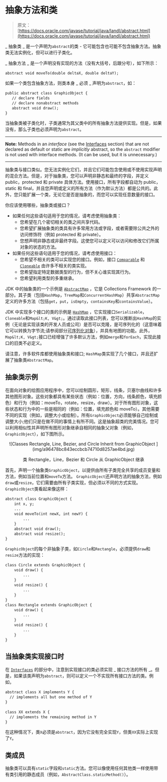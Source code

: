 # 抽象方法和类

> 原文： [https://docs.oracle.com/javase/tutorial/java/IandI/abstract.html](https://docs.oracle.com/javase/tutorial/java/IandI/abstract.html)

_ 抽象类 _ 是一个声明为`abstract`的类 - 它可能包含也可能不包含抽象方法。抽象类无法实例化，但可以进行子类化。

_ 抽象方法 _ 是一个声明没有实现的方法（没有大括号，后跟分号），如下所示：

```
abstract void moveTo(double deltaX, double deltaY);

```

如果一个类包含抽象方法，则类本身 _ 必须 _ 声明为`abstract`，如：

```
public abstract class GraphicObject {
   // declare fields
   // declare nonabstract methods
   abstract void draw();
}

```

当抽象类被子类化时，子类通常为其父类中的所有抽象方法提供实现。但是，如果没有，那么子类也必须声明为`abstract`。

* * *

**Note:** Methods in an _interface_ (see the [Interfaces](../IandI/createinterface.html) section) that are not declared as default or static are _implicitly_ abstract, so the `abstract` modifier is not used with interface methods. (It can be used, but it is unnecessary.)

* * *

抽象类与接口类似。您无法实例化它们，并且它们可能包含使用或不使用实现声明的混合方法。但是，对于抽象类，您可以声明非静态和最终的字段，并定义 public，protected 和 private 具体方法。使用接口，所有字段都自动为 public，static 和 final，并且您声明或定义的所有方法（作为默认方法）都是公共的。此外，您只能扩展一个类，无论它是否是抽象的，而您可以实现任意数量的接口。

你应该使用哪些，抽象类或接口？

*   如果任何这些语句适用于您的情况，请考虑使用抽象类：
    *   您希望在几个密切相关的类之间共享代码。
    *   您希望扩展抽象类的类具有许多常用方法或字段，或者需要除公共之外的访问修饰符（例如 protected 和 private）。
    *   您想声明非静态或非最终字段。这使您可以定义可以访问和修改它们所属对象的状态的方法。
*   如果任何这些语句适用于您的情况，请考虑使用接口：
    *   您希望不相关的类可以实现您的接口。例如，接口 [`Comparable`](https://docs.oracle.com/javase/8/docs/api/java/lang/Comparable.html) 和 [`Cloneable`](https://docs.oracle.com/javase/8/docs/api/java/lang/Cloneable.html) 由许多不相关的类实现。
    *   您希望指定特定数据类型的行为，但不关心谁实现其行为。
    *   您希望利用类型的多重继承。

JDK 中的抽象类的一个示例是 [`AbstractMap`](https://docs.oracle.com/javase/8/docs/api/java/util/AbstractMap.html) ，它是 Collections Framework 的一部分。其子类（包括`HashMap`，`TreeMap`和`ConcurrentHashMap`）共享`AbstractMap`定义的许多方法（包括`get`，`put`，`isEmpty`，`containsKey`和`containsValue`）。

JDK 中实现多个接口的类的示例是 [`HashMap`](https://docs.oracle.com/javase/8/docs/api/java/util/HashMap.html) ，它实现接口`Serializable`，`Cloneable`和`Map&lt;K, V&gt;`。通过读取此接口列表，您可以推断出`HashMap`的实例（无论是实现该类的开发人员或公司）是否可以克隆，是可序列化的（这意味着它可以转换为字节流;请参阅部分[可序列化对象](../../jndi/objects/serial.html)），并具有地图的功能。此外，`Map&lt;K, V&gt;`接口已经增强了许多默认方法，例如`merge`和`forEach`，实现此接口的旧类不必定义。

请注意，许多软件库都使用抽象类和接口; `HashMap`类实现了几个接口，并且还扩展了抽象类`AbstractMap`。

## 抽象类示例

在面向对象的绘图应用程序中，您可以绘制圆形，矩形，线条，贝塞尔曲线和许多其他图形对象。这些对象都具有某些状态（例如：位置，方向，线条颜色，填充颜色）和行为（例如：moveTo，rotate，resize，draw）。对于所有图形对象，这些状态和行为中的一些是相同的（例如：位置，填充颜色和 moveTo）。其他需要不同的实现（例如，调整大小或绘制）。所有`GraphicObject`必须能够自己绘制或调整大小;他们只是在做不同的事情上有所不同。这是抽象超类的完美情况。您可以利用相似性并声明所有图形对象继承自相同的抽象父对象（例如，`GraphicObject`），如下图所示。

<center>![Classes Rectangle, Line, Bezier, and Circle Inherit from GraphicObject ](img/a96478bc843eccbcb74710d8257ae4bd.jpg)

类 Rectangle，Line，Bezier 和 Circle 从 GraphicObject 继承

</center>

首先，声明一个抽象类`GraphicObject`，以提供由所有子类完全共享的成员变量和方法，例如当前位置和`moveTo`方法。 `GraphicObject`还声明方法的抽象方法，例如`draw`或`resize`，它们需要由所有子类实现，但必须以不同的方式实现。 `GraphicObject`类看起来像这样：

```
abstract class GraphicObject {
    int x, y;
    ...
    void moveTo(int newX, int newY) {
        ...
    }
    abstract void draw();
    abstract void resize();
}

```

`GraphicObject`的每个非抽象子类，如`Circle`和`Rectangle`，必须提供`draw`和`resize`方法的实现：

```
class Circle extends GraphicObject {
    void draw() {
        ...
    }
    void resize() {
        ...
    }
}
class Rectangle extends GraphicObject {
    void draw() {
        ...
    }
    void resize() {
        ...
    }
}

```

## 当抽象类实现接口时

在 [`Interfaces`](../IandI/createinterface.html) 的部分中，注意到实现接口的类必须实现 _ 接口方法的所有 _。但是，如果该类声明为`abstract`，则可以定义一个不实现所有接口方法的类。例如，

```
abstract class X implements Y {
  // implements all but one method of Y
}

class XX extends X {
  // implements the remaining method in Y
}

```

在这种情况下，类`X`必须是`abstract`，因为它没有完全实现`Y`，但类`XX`实际上实现了`Y`。

## 类成员

抽象类可以具有`static`字段和`static`方法。您可以像使用任何其他类一样使用带有类引用的静态成员（例如，`AbstractClass.staticMethod()`）。
